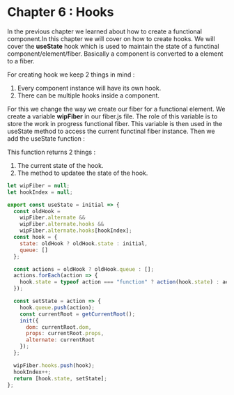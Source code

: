 # Chapter 6 : Hooks

In the previous chapter we learned about how to create a functional component.In this chapter we will cover on how to create hooks.
We will cover the **useState** hook which is used to maintain the state of a functinal component/element/fiber. Basically a component is converted to a element to a fiber.

For creating hook we keep 2 things in mind :

1. Every component instance will have its own hook.
2. There can be multiple hooks inside a component.

For this we change the way we create our fiber for a functional element. We create a variable **wipFiber** in our fiber.js file. The role of this variable is to store the work in progress functional fiber. This variable is then used in the useState method to access the current functinal fiber instance. Then we add the useState function :

This function returns 2 things :

1. The current state of the hook.
2. The method to updatee the state of the hook.

```javascript
let wipFiber = null;
let hookIndex = null;

export const useState = initial => {
  const oldHook =
    wipFiber.alternate &&
    wipFiber.alternate.hooks &&
    wipFiber.alternate.hooks[hookIndex];
  const hook = {
    state: oldHook ? oldHook.state : initial,
    queue: []
  };

  const actions = oldHook ? oldHook.queue : [];
  actions.forEach(action => {
    hook.state = typeof action === "function" ? action(hook.state) : action;
  });

  const setState = action => {
    hook.queue.push(action);
    const currentRoot = getCurrentRoot();
    init({
      dom: currentRoot.dom,
      props: currentRoot.props,
      alternate: currentRoot
    });
  };

  wipFiber.hooks.push(hook);
  hookIndex++;
  return [hook.state, setState];
};
```
